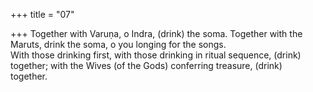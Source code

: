 +++
title = "07"

+++
Together with Varuṇa, o Indra, (drink) the soma. Together with the  Maruts, drink the soma, o you longing for the songs.  
With those drinking first, with those drinking in ritual sequence, (drink)  together; with the Wives (of the Gods) conferring treasure, (drink)  
together.  
